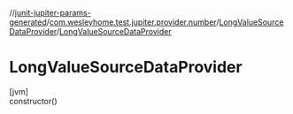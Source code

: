//[junit-jupiter-params-generated](../../../index.md)/[com.wesleyhome.test.jupiter.provider.number](../index.md)/[LongValueSourceDataProvider](index.md)/[LongValueSourceDataProvider](-long-value-source-data-provider.md)

# LongValueSourceDataProvider

[jvm]\
constructor()
